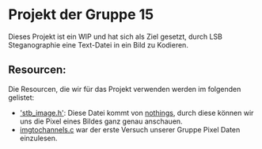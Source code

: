 # Projekt der Gruppe 15

Dieses Projekt ist ein WIP und hat sich als Ziel gesetzt, durch LSB Steganographie eine Text-Datei in ein Bild zu Kodieren.

## Resourcen:

Die Resourcen, die wir für das Projekt verwenden werden im folgenden gelistet:

- ['stb_image.h'](https://github.com/nothings/stb): Diese Datei kommt von [nothings](www.twitter.com/nothings), durch diese können wir uns die Pixel eines Bildes ganz genau anschauen.
- [imgtochannels.c](Gruppe15/NhVk-Workspace/imgtochannels.c) war der erste Versuch unserer Gruppe Pixel Daten einzulesen. 
